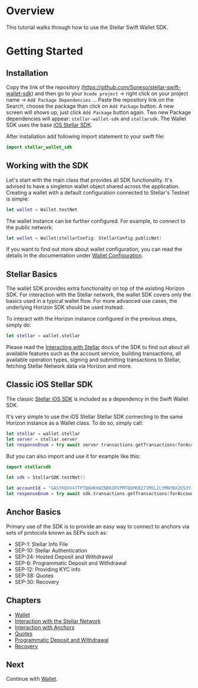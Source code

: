 # Overview

This tutorial walks through how to use the Stellar Swift Wallet SDK. 

# Getting Started

## Installation

Copy the link of the repository (https://github.com/Soneso/stellar-swift-wallet-sdk) and then go to your `Xcode project` -> right click on your project name -> `Add Package Dependencies` … Paste the repository link on the Search, choose the package than click on `Add Package` button. A new screen will shows up, just click `Add Package` button again. Two new Package dependencies will appear: `stellar-wallet-sdk` and `stellarsdk`. The Wallet SDK uses the base [iOS Stellar SDK](https://github.com/Soneso/stellar-ios-mac-sdk).


After installation add following import statement to your swift file:

```swift
import stellar_wallet_sdk
```

## Working with the SDK

Let's start with the main class that provides all SDK functionality. It's advised to have a singleton wallet object shared across the application. Creating a wallet with a default configuration connected to Stellar's Testnet is simple:

```swift
let wallet = Wallet.testNet
```

The wallet instance can be further configured. For example, to connect to the public network:

```swift
let wallet = Wallet(stellarConfig: StellarConfig.publicNet)
```

If you want to find out more about wallet configuration, you can read the details in the documentation under [Wallet Configuration](https://github.com/Soneso/stellar-swift-wallet-sdk/blob/main/docs/wallet.md).

## Stellar Basics

The wallet SDK provides extra functionality on top of the existing Horizon SDK. For interaction with the Stellar network, the wallet SDK covers only the basics used in a typical wallet flow. For more advanced use cases, the underlying Horizon SDK should be used instead.

To interact with the Horizon instance configured in the previous steps, simply do:

```swift
let stellar = wallet.stellar
```

Please read the [Interacting with Stellar](https://github.com/Soneso/stellar-swift-wallet-sdk/blob/main/docs/stellar.md) docs of the SDK to find out about all available features such as the account service, building transactions, all available operation types, signing and submitting transactions to Stellar, fetching Stellar Network data via Horizon and more.

## Classic iOS Stellar SDK

The classic [Stellar iOS SDK](https://github.com/Soneso/stellar-ios-mac-sdk) is included as a dependency in the Swift Wallet SDK. 

It's very simple to use the iOS Stellar Stellar SDK connecting to the same Horizon instance as a Wallet class. To do so, simply call:

```swift
let stellar = wallet.stellar
let server = stellar.server
let responseEnum = try await server.transactions.getTransactions(forAccount: accountId)
```

But you can also import and use it for example like this:

```swift
import stellarsdk

let sdk = StellarSDK.testNet()

let accountId = "GASYKQXV47TPTB6HKXWZNB6IRVPMTQ6M6B27IM5L2LYMNYBX2O53YJAL"
let responseEnum = try await sdk.transactions.getTransactions(forAccount: accountId)
```

## Anchor Basics

Primary use of the SDK is to provide an easy way to connect to anchors via sets of protocols known as SEPs such as:

- SEP-1: Stellar Info File
- SEP-10: Stellar Authentication
- SEP-24: Hosted Deposit and Withdrawal
- SEP-6: Programmatic Deposit and Withdrawal
- SEP-12: Providing KYC info
- SEP-38: Quotes
- SEP-30: Recovery

## Chapters

- [Wallet](https://github.com/Soneso/stellar-swift-wallet-sdk/blob/main/docs/wallet.md)
- [Interaction with the Stellar Network](https://github.com/Soneso/stellar-swift-wallet-sdk/blob/main/docs/stellar.md)
- [Interaction with Anchors](https://github.com/Soneso/stellar-swift-wallet-sdk/blob/main/docs/anchors.md)
- [Quotes](https://github.com/Soneso/stellar-swift-wallet-sdk/blob/main/docs/quotes.md)
- [Programmatic Deposit and Withdrawal](https://github.com/Soneso/stellar-swift-wallet-sdk/blob/main/docs/transfer.md)
- [Recovery](https://github.com/Soneso/stellar-swift-wallet-sdk/blob/main/docs/recovery.md)

## Next

Continue with [Wallet](https://github.com/Soneso/stellar-swift-wallet-sdk/blob/main/docs/wallet.md).
